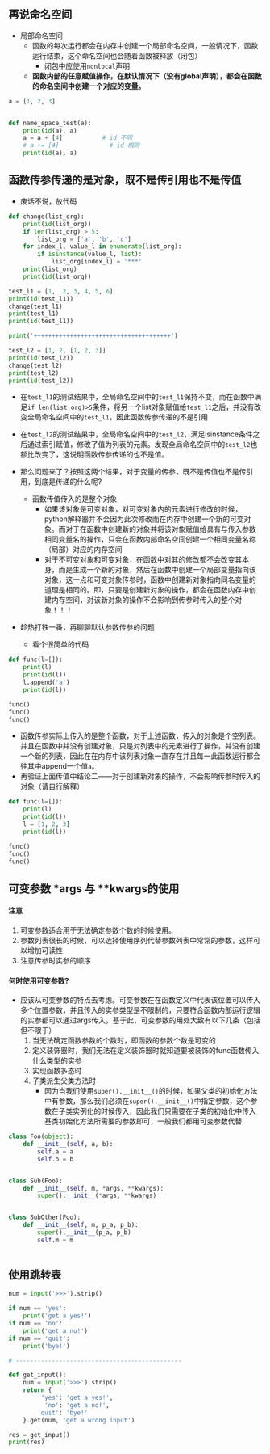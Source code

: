 ## 再说命名空间
- 局部命名空间
	- 函数的每次运行都会在内存中创建一个局部命名空间，一般情况下，函数运行结束，这个命名空间也会随着函数被释放（闭包）
		- 闭包中应使用`nonlocal`声明
	- **函数内部的任意赋值操作，在默认情况下（没有global声明），都会在函数的命名空间中创建一个对应的变量。**

```python
a = [1, 2, 3]


def name_space_test(a):
    print(id(a), a)
    a = a + [4]           # id 不同
    # a += [4]              # id 相同
    print(id(a), a)
```




## 函数传参传递的是对象，既不是传引用也不是传值
- 废话不说，放代码

```python
def change(list_org):
    print(id(list_org))
    if len(list_org) > 5:
        list_org = ['a', 'b', 'c']
    for index_l, value_l in enumerate(list_org):
        if isinstance(value_l, list):
            list_org[index_l] = '***'
    print(list_org)
    print(id(list_org))

test_l1 = [1,  2, 3, 4, 5, 6]
print(id(test_l1))
change(test_l1)
print(test_l1)
print(id(test_l1))

print('++++++++++++++++++++++++++++++++++++++')

test_l2 = [1, 2, [1, 2, 3]]
print(id(test_l2))
change(test_l2)
print(test_l2)
print(id(test_l2))
```

- 在`test_l1`的测试结果中，全局命名空间中的`test_l1`保持不变，而在函数中满足`if len(list_org)>5`条件，将另一个list对象赋值给`test_l1`之后，并没有改变全局命名空间中的`test_l1`，因此函数传参传递的不是引用
- 在`test_l2`的测试结果中，全局命名空间中的`test_l2`，满足isinstance条件之后通过索引赋值，修改了值为列表的元素。发现全局命名空间中的`test_l2`也额比改变了，这说明函数传参传递的也不是值。
- 那么问题来了？按照这两个结果，对于变量的传参，既不是传值也不是传引用，到底是传递的什么呢?
	- 函数传值传入的是整个对象
		- 如果该对象是可变对象，对可变对象内的元素进行修改的时候，python解释器并不会因为此次修改而在内存中创建一个新的可变对象。而对于在函数中创建新的对象并将该对象赋值给具有与传入参数相同变量名的操作，只会在函数内部命名空间创建一个相同变量名称（局部）对应的内存空间
		- 对于不可变对象和可变对象，在函数中对其的修改都不会改变其本身，而是生成一个新的对象，然后在函数中创建一个局部变量指向该对象，这一点和可变对象传参时，函数中创建新对象指向同名变量的道理是相同的。即，只要是创建新对象的操作，都会在函数内存中创建内存空间，对该新对象的操作不会影响到传参时传入的整个对象！！！

- 趁热打铁一番，再聊聊默认参数传参的问题
	- 看个很简单的代码

```python
def func(l=[]):
    print(l)
    print(id(l))
    l.append('a')
    print(id(l))

func()
func()
func()
```

- 函数传参实际上传入的是整个函数，对于上述函数，传入的对象是个空列表。并且在函数中并没有创建对象，只是对列表中的元素进行了操作，并没有创建一个新的列表，因此在在内存中该列表对象一直存在并且每一此函数运行都会往其中append一个值`a`。
- 再验证上面传值中结论二——对于创建新对象的操作，不会影响传参时传入的对象（请自行解释）

```python
def func(l=[]):
    print(l)
    print(id(l))
    l = [1, 2, 3]
    print(id(l))

func()
func()
func()
``` 


## 可变参数 *args 与 **kwargs的使用
#### 注意
1. 可变参数适合用于无法确定参数个数的时候使用。
2. 参数列表很长的时候，可以选择使用序列代替参数列表中常常的参数，这样可以增加可读性
3. 注意传参时实参的顺序

#### 何时使用可变参数?
- 应该从可变参数的特点去考虑。可变参数在在函数定义中代表该位置可以传入多个位置参数，并且传入的实参类型是不限制的，只要符合函数内部运行逻辑的实参都可以通过args传入。基于此，可变参数的用处大致有以下几条（包括但不限于）
	1. 当无法确定函数参数的个数时，即函数的参数个数是可变的
	2. 定义装饰器时，我们无法在定义装饰器时就知道要被装饰的func函数传入什么类型的实参
	3. 实现函数多态时
	4. 子类派生父类方法时
		- 因为当我们使用`super().__init__()`的时候，如果父类的初始化方法中有参数，那么我们必须在`super().__init__()`中指定参数，这个参数在子类实例化的时候传入，因此我们只需要在子类的初始化中传入基类初始化方法所需要的参数即可，一般我们都用可变参数代替

```python
class Foo(object):
    def __init__(self, a, b):
        self.a = a
        self.b = b


class Sub(Foo):
    def __init__(self, m, *args, **kwargs):
        super().__init__(*args, **kwargs)


class SubOther(Foo):
    def __init__(self, m, p_a, p_b):
        super().__init__(p_a, p_b)
        self.m = m
        
```



## 使用跳转表

```python
num = input('>>>').strip()

if num == 'yes':
    print('get a yes!')
if num == 'no':
    print('get a no!')
if num == 'quit':
    print('bye!')

# ----------------------------------------------

def get_input():
    num = input('>>>').strip()
    return {
         'yes': 'get a yes!',
          'no': 'get a no!',
        'quit': 'bye!'
    }.get(num, 'get a wrong input')

res = get_input()
print(res)
```